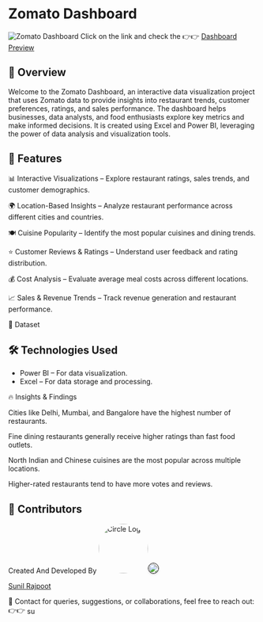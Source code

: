 # Zomato Dashboard
![Zomato Dashboard](https://github.com/user-attachments/assets/b614379c-adce-4293-aa16-6ec7d6a63fd8)
Click on the link and check the 👉👉 <a href="https://app.powerbi.com/view?r=eyJrIjoiMzcwNzdjZDUtZmMwZC00MzUwLWFhOTgtNmVjM2MwODhmZGM0IiwidCI6ImRmODY3OWNkLWE4MGUtNDVkOC05OWFjLWM4M2VkN2ZmOTVhMCJ9">Dashboard Preview</a>


## 📌 Overview

Welcome to the Zomato Dashboard, an interactive data visualization project that uses Zomato data to provide insights into restaurant trends, customer preferences, ratings, and sales performance. The dashboard helps businesses, data analysts, and food enthusiasts explore key metrics and make informed decisions. It is created using Excel and Power BI, leveraging the power of data analysis and visualization tools.


## 🚀 Features

📊 Interactive Visualizations – Explore restaurant ratings, sales trends, and customer demographics.

🌍 Location-Based Insights – Analyze restaurant performance across different cities and countries.

🍽 Cuisine Popularity – Identify the most popular cuisines and dining trends.

⭐ Customer Reviews & Ratings – Understand user feedback and rating distribution.

💰 Cost Analysis – Evaluate average meal costs across different locations.

📈 Sales & Revenue Trends – Track revenue generation and restaurant performance.


📂 Dataset



## 🛠️ Technologies Used
<ul>
 <li>Power BI – For data visualization.</li>
 <li>Excel – For data storage and processing.</li>
</ul>

🔥 Insights & Findings

Cities like Delhi, Mumbai, and Bangalore have the highest number of restaurants.

Fine dining restaurants generally receive higher ratings than fast food outlets.

North Indian and Chinese cuisines are the most popular across multiple locations.

Higher-rated restaurants tend to have more votes and reviews.

## 👥 Contributors

Created And Developed By <img src="https://github.com/user-attachments/assets/0db18f39-da83-4c17-9b47-fdc8f8d6f5ee" alt="Circle Logo" width="100" height="100" style="border-radius: 50%;"><img src="https://github.com/user-attachments/assets/0db18f39-da83-4c17-9b47-fdc8f8d6f5ee" alt="Profile Image" width="20" height="20" 
     style="border-radius: 50%; object-fit: cover; border: 1px solid #000; box-shadow: 0 2px 4px rgba(0,0,0,0.1);">

 <a href="https://www.linkedin.com/in/sunilmbaedu/">Sunil Rajpoot</a>

📩 Contact for queries, suggestions, or collaborations, feel free to reach out: 👉👉  <a href="https://linkedin.com/in/sunilmbaedu" target="blank"><img align="center" src="https://raw.githubusercontent.com/rahuldkjain/github-profile-readme-generator/master/src/images/icons/Social/linked-in-alt.svg" alt="sunilmbaedu" height="17" width="17" /></a>


